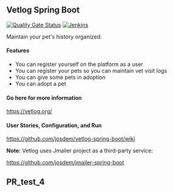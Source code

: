 Vetlog Spring Boot
---------------------------------------
[![Quality Gate Status](https://sonar.josdem.io/api/project_badges/measure?project=com.jos.dem.vetlog%3Avetlog-spring-boot&metric=alert_status)](https://sonar.josdem.io/dashboard?id=com.jos.dem.vetlog%3Avetlog-spring-boot)
[![Jenkins](https://ci.josdem.io/job/vetlog/badge/icon)](https://ci.josdem.io/job/vetlog/)

Maintain your pet's history organized.

#### Features

* You can register yourself on the platform as a user
* You can register your pets so you can maintain vet visit logs
* You can give some pets in adoption
* You can adopt a pet

#### Go here for more information

https://vetlog.org/

#### User Stories, Configuration, and Run

https://github.com/josdem/vetlog-spring-boot/wiki

**Note:** Vetlog uses Jmailer project as a third-party service:

https://github.com/josdem/jmailer-spring-boot

## PR_test_4
